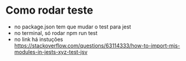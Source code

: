 # Como rodar teste

- no package.json tem que mudar o test para jest
- no terminal, só rodar npm run test
- no link há instuções https://stackoverflow.com/questions/63114333/how-to-import-mjs-modules-in-jests-xyz-test-jsv
